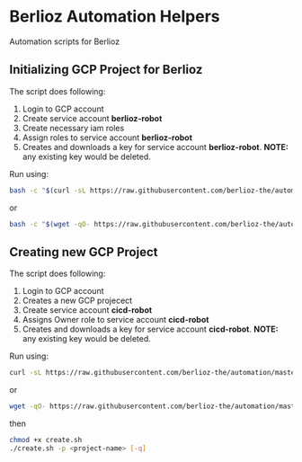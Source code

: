 # Berlioz Automation Helpers
Automation scripts for Berlioz

## Initializing GCP Project for Berlioz
The script does following:
1. Login to GCP account
2. Create service account **berlioz-robot**
3. Create necessary iam roles
4. Assign roles to service account **berlioz-robot**
5. Creates and downloads a key for service account **berlioz-robot**. **NOTE:** any existing key would be deleted.

Run using:

```bash
bash -c "$(curl -sL https://raw.githubusercontent.com/berlioz-the/automation/master/gcp/project/init.sh)"
```

or

```bash
bash -c "$(wget -qO- https://raw.githubusercontent.com/berlioz-the/automation/master/gcp/project/init.sh)"
```

## Creating new GCP Project 
The script does following:
1. Login to GCP account
2. Creates a new GCP projecect
2. Create service account **cicd-robot**
4. Assigns Owner role to service account **cicd-robot**
5. Creates and downloads a key for service account **cicd-robot**. **NOTE:** any existing key would be deleted.

Run using:

```bash
curl -sL https://raw.githubusercontent.com/berlioz-the/automation/master/gcp/project/create.sh
```

or

```bash
wget -qO- https://raw.githubusercontent.com/berlioz-the/automation/master/gcp/project/create.sh
```

then

```bash
chmod +x create.sh
./create.sh -p <project-name> [-q]
```
